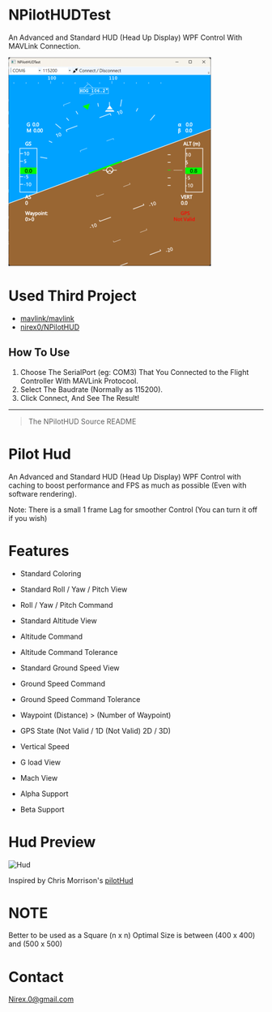 # NPilotHUDTest
An Advanced and Standard HUD (Head Up Display) WPF Control With MAVLink Connection.

![](./Img/result.png)


# Used Third Project
- [mavlink/mavlink](https://github.com/mavlink/mavlink)
- [nirex0/NPilotHUD](https://github.com/nirex0/NPilotHud)

## How To Use
1. Choose The SerialPort (eg: COM3) That You Connected to the Flight Controller With MAVLink Protocool.
2. Select The Baudrate (Normally as 115200).
3. Click Connect, And See The Result!

---
> The NPilotHUD Source README
# Pilot Hud
An Advanced and Standard HUD (Head Up Display) WPF Control with caching to boost performance and FPS as much as possible (Even with software rendering).

Note: There is a small 1 frame Lag for smoother Control (You can turn it off if you wish)

# Features

- Standard Coloring

- Standard Roll / Yaw / Pitch View

- Roll / Yaw / Pitch Command

- Standard Altitude View

- Altitude Command

- Altitude Command Tolerance

- Standard Ground Speed View

- Ground Speed Command

- Ground Speed Command Tolerance

- Waypoint (Distance) > (Number of Waypoint)

- GPS State (Not Valid / 1D (Not Valid) 2D / 3D)

- Vertical Speed

- G load View

- Mach View 

- Alpha Support

- Beta Support

# Hud Preview
![Hud](https://raw.githubusercontent.com/nirex0/PilotHud/master/res/Hud.png)

Inspired by Chris Morrison's [pilotHud](https://github.com/Chris-morrison/pilotHud) 

# NOTE

Better to be used as a Square (n x n)
Optimal Size is between (400 x 400) and (500 x 500)

# Contact

Nirex.0@gmail.com